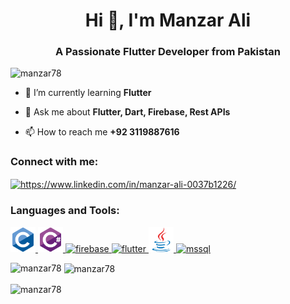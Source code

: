 <h1 align="center">Hi 👋, I'm Manzar Ali</h1>
<h3 align="center">A Passionate Flutter Developer from Pakistan</h3>

<p align="left"> <img src="https://komarev.com/ghpvc/?username=manzar78&label=Profile%20views&color=0e75b6&style=flat" alt="manzar78" /> </p>

- 🌱 I’m currently learning **Flutter**

- 💬 Ask me about **Flutter, Dart, Firebase, Rest APIs**

- 📫 How to reach me **+92 3119887616**

<h3 align="left">Connect with me:</h3>
<p align="left">
<a href="https://linkedin.com/in//https://www.linkedin.com/in/manzar-ali-0037b1226/" target="blank"><img align="center" src="https://raw.githubusercontent.com/rahuldkjain/github-profile-readme-generator/master/src/images/icons/Social/linked-in-alt.svg" alt="https://www.linkedin.com/in/manzar-ali-0037b1226/" height="30" width="40" /></a>
</p>

<h3 align="left">Languages and Tools:</h3>
<p align="left"> <a href="https://www.cprogramming.com/" target="_blank" rel="noreferrer"> <img src="https://raw.githubusercontent.com/devicons/devicon/master/icons/c/c-original.svg" alt="c" width="40" height="40"/> </a> <a href="https://www.w3schools.com/cs/" target="_blank" rel="noreferrer"> <img src="https://raw.githubusercontent.com/devicons/devicon/master/icons/csharp/csharp-original.svg" alt="csharp" width="40" height="40"/> </a> <a href="https://firebase.google.com/" target="_blank" rel="noreferrer"> <img src="https://www.vectorlogo.zone/logos/firebase/firebase-icon.svg" alt="firebase" width="40" height="40"/> </a> <a href="https://flutter.dev" target="_blank" rel="noreferrer"> <img src="https://www.vectorlogo.zone/logos/flutterio/flutterio-icon.svg" alt="flutter" width="40" height="40"/> </a> <a href="https://www.java.com" target="_blank" rel="noreferrer"> <img src="https://raw.githubusercontent.com/devicons/devicon/master/icons/java/java-original.svg" alt="java" width="40" height="40"/> </a> <a href="https://www.microsoft.com/en-us/sql-server" target="_blank" rel="noreferrer"> <img src="https://www.svgrepo.com/show/303229/microsoft-sql-server-logo.svg" alt="mssql" width="40" height="40"/> </a> </p>

<p><img align="left" src="https://github-readme-stats.vercel.app/api/top-langs?username=manzar78&show_icons=true&locale=en&layout=compact" alt="manzar78" /></p>

<p>&nbsp;<img align="center" src="https://github-readme-stats.vercel.app/api?username=manzar78&show_icons=true&locale=en" alt="manzar78" /></p>

<p><img align="center" src="https://github-readme-streak-stats.herokuapp.com/?user=manzar78&" alt="manzar78" /></p>
